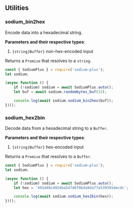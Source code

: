## Utilities

### sodium_bin2hex

Encode data into a hexadecimal string.

**Parameters and their respective types**:

1. `{string|Buffer}` non-hex-encoded input

Returns a `Promise` that resolves to a `string`.

```javascript
const { SodiumPlus } = require('sodium-plus');
let sodium;

(async function () {
    if (!sodium) sodium = await SodiumPlus.auto();
    let buf = await sodium.randombytes_buf(32);

    console.log(await sodium.sodium_bin2hex(buf));
})();
```

### sodium_hex2bin

Decode data from a hexadecimal string to a `Buffer`.

**Parameters and their respective types**:

1. `{string|Buffer}` hex-encoded input

Returns a `Promise` that resolves to a `Buffer`.

```javascript
const { SodiumPlus } = require('sodium-plus');
let sodium;

(async function () {
    if (!sodium) sodium = await SodiumPlus.auto();
    let hex = '491d40c4924ba547d6f0bda9da77a539391decdc';

    console.log(await sodium.sodium_hex2bin(hex));
})();
```
